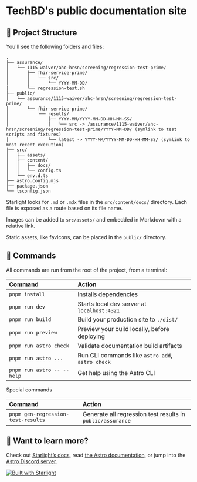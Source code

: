 # TechBD's public documentation site

## 🚀 Project Structure

You'll see the following folders and files:

```
.
├── assurance/
│   └── 1115-waiver/ahc-hrsn/screening/regression-test-prime/
│       ├── fhir-service-prime/
│       │   └── src/
│       │       └── YYYY-MM-DD/
|       └── regression-test.sh
├── public/
│   └── assurance/1115-waiver/ahc-hrsn/screening/regression-test-prime/
│       └── fhir-service-prime/
│           └── results/
│               ├── YYYY-MM/YYYY-MM-DD-HH-MM-SS/
│               |   └── src -> /assurance/1115-waiver/ahc-hrsn/screening/regression-test-prime/YYYY-MM-DD/ (symlink to test scripts and fixtures) 
│               └── latest -> YYYY-MM/YYYY-MM-DD-HH-MM-SS/ (symlink to most recent execution)
├── src/
│   ├── assets/
│   ├── content/
│   │   ├── docs/
│   │   └── config.ts
│   └── env.d.ts
├── astro.config.mjs
├── package.json
└── tsconfig.json
```

Starlight looks for `.md` or `.mdx` files in the `src/content/docs/` directory. Each file is exposed as a route based on its file name.

Images can be added to `src/assets/` and embedded in Markdown with a relative link.

Static assets, like favicons, can be placed in the `public/` directory.

## 🧞 Commands

All commands are run from the root of the project, from a terminal:

| Command                    | Action                                           |
| :------------------------- | :----------------------------------------------- |
| `pnpm install`             | Installs dependencies                            |
| `pnpm run dev`             | Starts local dev server at `localhost:4321`      |
| `pnpm run build`           | Build your production site to `./dist/`          |
| `pnpm run preview`         | Preview your build locally, before deploying     |
| `pnpm run astro check`     | Validate documentation build artifacts           |
| `pnpm run astro ...`       | Run CLI commands like `astro add`, `astro check` |
| `pnpm run astro -- --help` | Get help using the Astro CLI                     |

Special commands

| Command                            | Action                                                      |
| :--------------------------------- | :---------------------------------------------------------- |
| `pnpm gen-regression-test-results` | Generate all regression test results in `public/assurance`  |

## 👀 Want to learn more?

Check out [Starlight’s docs](https://starlight.astro.build/), read [the Astro documentation](https://docs.astro.build), or jump into the [Astro Discord server](https://astro.build/chat).

[![Built with Starlight](https://astro.badg.es/v2/built-with-starlight/tiny.svg)](https://starlight.astro.build)
